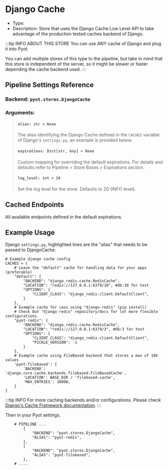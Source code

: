 # Django Cache

- Type: <Badge text="Pyot Cache" vertical="middle" /> <Badge text="Sharding" type="error" vertical="middle" />
- Description: Store that uses the Django Cache Low Level API to take advantage of the production tested caches backend of Django.

:::tip INFO ABOUT THIS STORE
You can use ANY cache of Django and plug it into Pyot.

You can add multiple stores of this type to the pipeline, but take in mind that this store is independent of the server, so it might be slower or faster depending the cache backend used.
:::

## Pipeline Settings Reference
### Backend: `pyot.stores.DjangoCache`
### Arguments:
> #### `alias: str = None`
> The alias identifying the Django Cache defined in the `CACHES` variable of Django's `settings.py`, an example is provided below.
>
> #### `expirations: Dict[str, Any] = None`
> Custom mapping for overriding the default expirations. For details and defaults refer to Pipeline > Store Bases > Expirations section.
>
> #### `log_level: int = 20`
> Set the log level for the store. Defaults to 20 (INFO level).

## Cached Endpoints

All available endpoints defined in the default expirations.

## Example Usage

Django `settings.py`, highlighted lines are the "alias" that needs to be passed to DjangoCache.

```python{13,22}
# Example django cache config
CACHES = {
    # Leave the "default" cache for handling data for your apps (preferable)
    "default": {
        "BACKEND": "django_redis.cache.RedisCache",
        "LOCATION": "redis://127.0.0.1:6379/10", #db:10 for test
        "OPTIONS": {
            "CLIENT_CLASS": "django_redis.client.DefaultClient",
        }
    },
    # Example cache for cass using "django-redis" (pip install)
    # Check Out "django-redis" repository/docs for lot more flexible configurations.
    "pyot-redis": {
        "BACKEND": "django_redis.cache.RedisCache",
        "LOCATION": "redis://127.0.0.1:6379/3", #db:3 for test
        "OPTIONS": {
            "CLIENT_CLASS": "django_redis.client.DefaultClient",
            "PICKLE_VERSION": -1
        }
    },
    # Example cache using FileBased backend that stores a max of 10k values
    'pyot-filebased': {
        'BACKEND': 'django.core.cache.backends.filebased.FileBasedCache',
        'LOCATION': BASE_DIR / 'filebased-cache',
        'MAX_ENTRIES': 10000,
    }
}
```

:::tip INFO
For more caching backends and/or configurations. Please check [Django's Cache Framework documentation](https://docs.djangoproject.com/en/3.1/topics/cache/).
:::

Then in your Pyot settings.

```python{4,8}
    # PIPELINE ...
        {
            "BACKEND": "pyot.stores.DjangoCache",
            "ALIAS": "pyot-redis",
        },
        {
            "BACKEND": "pyot.stores.DjangoCache",
            "ALIAS": "pyot-filebased",
        },
    # ....
```